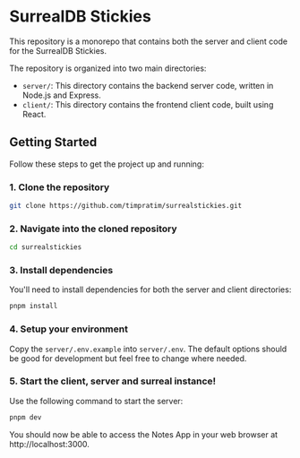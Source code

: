 # SurrealDB Stickies

This repository is a monorepo that contains both the server and client code for the SurrealDB Stickies.

The repository is organized into two main directories:

- `server/`: This directory contains the backend server code, written in Node.js and Express.
- `client/`: This directory contains the frontend client code, built using React.

## Getting Started

Follow these steps to get the project up and running:

### 1. Clone the repository

```bash
git clone https://github.com/timpratim/surrealstickies.git
```
### 2. Navigate into the cloned repository

```bash
cd surrealstickies
```

### 3. Install dependencies
You'll need to install dependencies for both the server and client directories:

```bash
pnpm install
```

### 4. Setup your environment
Copy the `server/.env.example` into `server/.env`. The default options should be good for development but feel free to change where needed.

### 5. Start the client, server and surreal instance!
Use the following command to start the server:

```bash
pnpm dev
```

You should now be able to access the Notes App in your web browser at http://localhost:3000.


